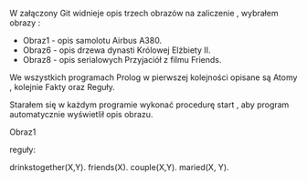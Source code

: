 W załączony Git widnieje opis trzech obrazów na zaliczenie , wybrałem obrazy :
 - Obraz1 - opis samolotu Airbus A380.
 - Obraz6 - opis drzewa dynasti Królowej Elżbiety II.
 - Obraz8 - opis serialowych Przyjaciół z filmu Friends.
 
We wszystkich programach Prolog w pierwszej kolejności opisane są Atomy , kolejnie Fakty oraz Reguły.

Starałem się w każdym programie wykonać procedurę start , aby program automatycznie wyświetlił opis obrazu.

Obraz1

reguły:

drinkstogether(X,Y). 
friends(X). 
couple(X,Y). 
maried(X, Y).
